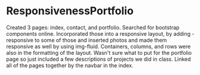 # ResponsivenessPortfolio
Created 3 pages: index, contact, and portfolio.
Searched for bootstrap components online.
Incorporated those into a responsive layout, by adding -responsive to some of those and inserted photos and made them responsive as well by using img-fluid. Containers, columns, and rows were also in the formatting of the layout.
Wasn't sure what to put for the portfolio page so just included a few descriptions of
projects we did in class.
Linked all of the pages together by the navbar in the index.